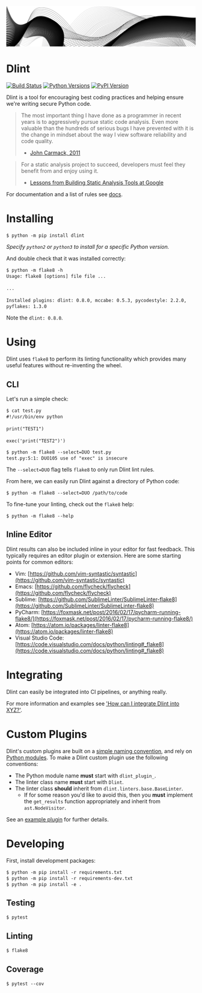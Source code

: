 [![Duo Labs](labs.jpg)](https://duo.com/labs/)

# Dlint

[![Build Status](https://travis-ci.org/duo-labs/dlint.svg?branch=master)](https://travis-ci.org/duo-labs/dlint)
[![Python Versions](https://img.shields.io/pypi/pyversions/dlint.svg)](https://pypi.org/project/dlint/)
[![PyPI Version](https://img.shields.io/pypi/v/dlint.svg)](https://pypi.org/project/dlint/)

Dlint is a tool for encouraging best coding practices and helping ensure we're
writing secure Python code.

> The most important thing I have done as a programmer in recent years is to
> aggressively pursue static code analysis. Even more valuable than the
> hundreds of serious bugs I have prevented with it is the change in mindset
> about the way I view software reliability and code quality.
> - [John Carmack, 2011](https://www.gamasutra.com/view/news/128836/InDepth_Static_Code_Analysis.php)

> For a static analysis project to succeed, developers must feel they benefit
> from and enjoy using it.
> - [Lessons from Building Static Analysis Tools at Google](https://cacm.acm.org/magazines/2018/4/226371-lessons-from-building-static-analysis-tools-at-google/fulltext)

For documentation and a list of rules see [docs](https://github.com/duo-labs/dlint/tree/master/docs).

# Installing

```
$ python -m pip install dlint
```

*Specify `python2` or `python3` to install for a specific Python version.*

And double check that it was installed correctly:

```
$ python -m flake8 -h
Usage: flake8 [options] file file ...

...

Installed plugins: dlint: 0.8.0, mccabe: 0.5.3, pycodestyle: 2.2.0, pyflakes: 1.3.0
```

Note the `dlint: 0.8.0`.

# Using

Dlint uses `flake8` to perform its linting functionality which provides many
useful features without re-inventing the wheel.

## CLI

Let's run a simple check:

```
$ cat test.py
#!/usr/bin/env python

print("TEST1")

exec('print("TEST2")')
```

```
$ python -m flake8 --select=DUO test.py
test.py:5:1: DUO105 use of "exec" is insecure
```

The `--select=DUO` flag tells `flake8` to only run Dlint lint rules.

From here, we can easily run Dlint against a directory of Python code:

```
$ python -m flake8 --select=DUO /path/to/code
```

To fine-tune your linting, check out the `flake8` help:

```
$ python -m flake8 --help
```

## Inline Editor

Dlint results can also be included inline in your editor for fast feedback.
This typically requires an editor plugin or extension. Here are some starting
points for common editors:

* Vim: [https://github.com/vim-syntastic/syntastic](https://github.com/vim-syntastic/syntastic)
* Emacs: [https://github.com/flycheck/flycheck](https://github.com/flycheck/flycheck)
* Sublime: [https://github.com/SublimeLinter/SublimeLinter-flake8](https://github.com/SublimeLinter/SublimeLinter-flake8)
* PyCharm: [https://foxmask.net/post/2016/02/17/pycharm-running-flake8/](https://foxmask.net/post/2016/02/17/pycharm-running-flake8/)
* Atom: [https://atom.io/packages/linter-flake8](https://atom.io/packages/linter-flake8)
* Visual Studio Code: [https://code.visualstudio.com/docs/python/linting#_flake8](https://code.visualstudio.com/docs/python/linting#_flake8)

# Integrating

Dlint can easily be integrated into CI pipelines, or anything really.

For more information and examples see ['How can I integrate Dlint into XYZ?'](https://github.com/duo-labs/dlint/tree/master/docs#how-can-i-integrate-dlint-into-xyz).

# Custom Plugins

Dlint's custom plugins are built on a [simple naming convention](https://packaging.python.org/guides/creating-and-discovering-plugins/#using-naming-convention),
and rely on [Python modules](https://docs.python.org/3/distutils/examples.html#pure-python-distribution-by-module).
To make a Dlint custom plugin use the following conventions:

* The Python module name **must** start with `dlint_plugin_`.
* The linter class name **must** start with `Dlint`.
* The linter class **should** inherit from `dlint.linters.base.BaseLinter`.
  * If for some reason you'd like to avoid this, then you **must** implement
	the `get_results` function appropriately and inherit from `ast.NodeVisitor`.

See an [example plugin](https://github.com/duo-labs/dlint-plugin-example) for further details.

# Developing

First, install development packages:

```
$ python -m pip install -r requirements.txt
$ python -m pip install -r requirements-dev.txt
$ python -m pip install -e .
```

## Testing

```
$ pytest
```

## Linting

```
$ flake8
```

## Coverage

```
$ pytest --cov
```
